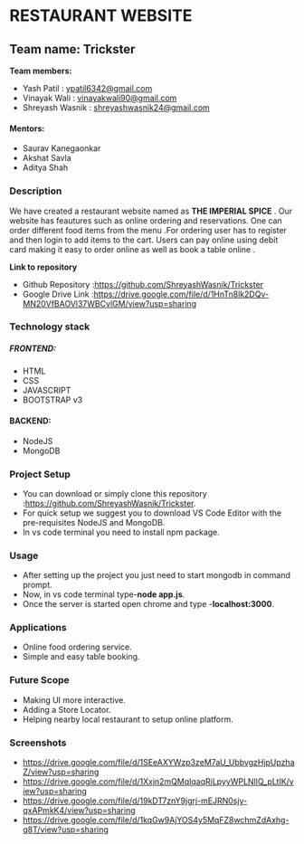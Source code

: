 # **RESTAURANT WEBSITE**
## Team name: Trickster
**Team members:**
* Yash Patil : ypatil6342@gmail.com
* Vinayak Wali : vinayakwali90@gmail.com
* Shreyash Wasnik : shreyashwasnik24@gmail.com
#### Mentors:
* Saurav Kanegaonkar
* Akshat Savla
* Aditya Shah

### Description  ###
We have created a restaurant website named as **THE IMPERIAL SPICE** . Our website has feautures such as online ordering and reservations.
One can order different food items from the menu .For ordering user has to register and then login to add items to the cart.
Users can pay online using debit card making it easy to order online as well as book a table online .  

**Link to repository**
* Github Repository :https://github.com/ShreyashWasnik/Trickster
* Google Drive Link :https://drive.google.com/file/d/1HnTn8lk2DQv-MN20VfBAOVl37WBCvlGM/view?usp=sharing

### Technology stack ###
##### FRONTEND: #####
* HTML
* CSS
* JAVASCRIPT
* BOOTSTRAP v3
#### BACKEND: #####
* NodeJS
* MongoDB

### Project Setup ###
* You can download or simply clone this repository :https://github.com/ShreyashWasnik/Trickster.
* For quick setup we suggest you to download VS Code Editor with the pre-requisites NodeJS and MongoDB. 
* In vs code terminal you need to install npm package.

### Usage ###
* After setting up the project you just need to start mongodb in command prompt.
* Now, in vs code terminal type-**node app.js**.
* Once the server is started open chrome and type -**localhost:3000**.
### Applications ###
* Online food ordering service.
* Simple and easy table booking. 
### Future Scope ###
* Making UI more interactive.
* Adding a Store Locator.
* Helping nearby local restaurant to setup online platform. 
### Screenshots ###
* https://drive.google.com/file/d/1SEeAXYWzp3zeM7aU_UbbvgzHjpUpzhaZ/view?usp=sharing
* https://drive.google.com/file/d/1Xxjn2mQMqIqaqRiLpyyWPLNllQ_pLtIK/view?usp=sharing
* https://drive.google.com/file/d/19kDT7znY9jgrj-mEJRN0sjy-qxAPmkK4/view?usp=sharing
* https://drive.google.com/file/d/1kqGw9AjYOS4y5MqFZ8wchmZdAxhg-q8T/view?usp=sharing


